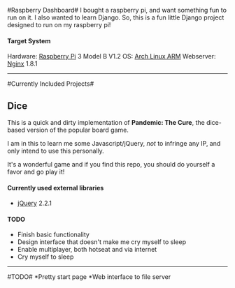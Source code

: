 #Raspberry Dashboard#
I bought a raspberry pi, and want something fun to run on it.  I also wanted to learn Django.  So, this is a fun little Django project designed to run on my raspberry pi!
#### Target System ####
Hardware: [Raspberry Pi](https://www.raspberrypi.org/) 3 Model B V1.2
OS: [Arch Linux ARM](https://archlinuxarm.org/)
Webserver: [Nginx](http://nginx.org/en/) 1.8.1

* * *

#Currently Included Projects#

## Dice ##

This is a quick and dirty implementation of **Pandemic: The Cure**, the dice-based version of the popular board game.

I am in this to learn me some Javascript/jQuery, *not* to infringe any IP, and only intend to use this personally.

It's a wonderful game and if you find this repo, you should do yourself a favor and go play it!

#### Currently used external libraries ####

* [jQuery](http://jquery.com/) 2.2.1

#### TODO ####

* Finish basic functionality
* Design interface that doesn't make me cry myself to sleep
* Enable multiplayer, both hotseat and via internet
* Cry myself to sleep

* * *

#TODO#
*Pretty start page
*Web interface to file server
